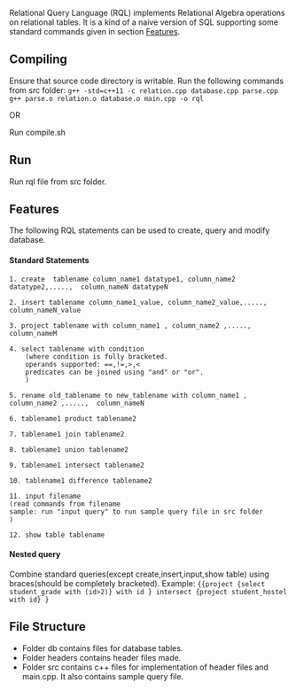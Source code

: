 Relational Query Language (RQL) implements Relational Algebra operations on relational tables. It is a kind of a naive version of SQL supporting some standard commands given in section [Features](#features).


## Compiling
Ensure that source code directory is writable.
Run the following commands from src folder:
	```g++ -std=c++11 -c relation.cpp database.cpp parse.cpp```
	```g++ parse.o relation.o database.o main.cpp -o rql```

OR

Run compile.sh

## Run
Run rql file from src folder.

## Features
The following RQL statements can be used to create, query and modify database.
#### Standard Statements
```
1. create  tablename column_name1 datatype1, column_name2 datatype2,.....,  column_nameN datatypeN

2. insert tablename column_name1_value, column_name2_value,.....,  column_nameN_value

3. project tablename with column_name1 , column_name2 ,.....,  column_nameM 

4. select tablename with condition
	(where condition is fully bracketed.
	operands supported: ==,!=,>,<
	predicates can be joined using "and" or "or".
	)

5. rename old_tablename to new_tablename with column_name1 , column_name2 ,.....,  column_nameN 

6. tablename1 product tablename2

7. tablename1 join tablename2

8. tablename1 union tablename2

9. tablename1 intersect tablename2

10. tablename1 difference tablename2

11. input filename
(read commands from filename
sample: run "input query" to run sample query file in src folder 
)

12. show table tablename 
```
#### Nested query

Combine standard queries(except create,insert,input,show table) using braces(should be completely bracketed).
Example:
```{{project {select student_grade with (id>2)} with id } intersect {project student_hostel with id} }```

## File Structure
* Folder db contains files for database tables.
* Folder headers contains header files made.
* Folder src contains c++ files for implementation of header files and main.cpp. It also contains sample query file.